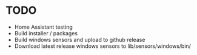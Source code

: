 # TODO

- Home Assistant testing
- Build installer / packages
- Build windows sensors and upload to github release
- Download latest release windows sensors to lib/sensors/windows/bin/
